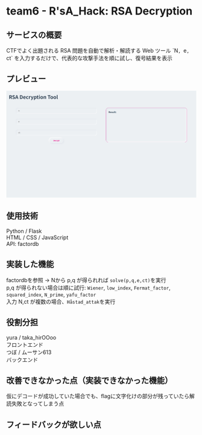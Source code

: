 # team6 - R'sA_Hack: RSA Decryption

## サービスの概要
CTFでよく出題される RSA 問題を自動で解析・解読する Web ツール
\`N`, `e`, `ct` を入力するだけで、代表的な攻撃手法を順に試し、復号結果を表示

## プレビュー
![解読画面](./images/decryption.png)
## 使用技術
Python / Flask\
HTML / CSS / JavaScript\
API: factordb

## 実装した機能
factordbを参照 → Nから p,q が得られれば `solve(p,q,e,ct)`を実行\
p,q が得られない場合は順に試行: `Wiener`, `low_index`, `Fermat_factor`, `squared_index`, `N_prime`, `yafu_factor`\
入力 N,ct が複数の場合、`Håstad_attak`を実行

## 役割分担
yura / taka_hirOOoo\
フロントエンド\
つぼ / ムーサン613\
バックエンド

## 改善できなかった点（実装できなかった機能）
仮にデコードが成功していた場合でも、flagに文字化けの部分が残っていたら解読失敗となってしまう点

## フィードバックが欲しい点

